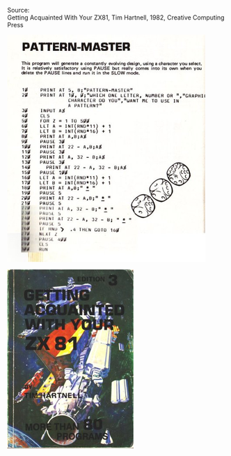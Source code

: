 Source:<br />
Getting Acquainted With Your ZX81, Tim Hartnell, 1982, Creative Computing Press 

![alt text](https://github.com/RetrocompSi/ZX81/blob/master/Projects/Pattern%20Master/pattern-master.jpg)

![alt text](https://github.com/RetrocompSi/ZX81/blob/master/Projects/Pattern%20Master/getting-accquainted-with-your-zx81.jpg)

